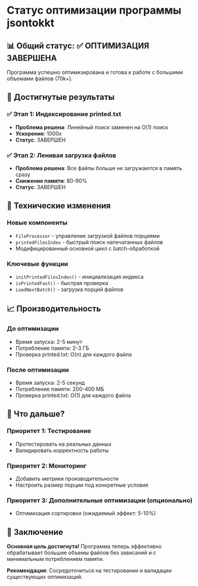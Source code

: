 # Статус оптимизации программы jsontokkt

## 📊 Общий статус: ✅ ОПТИМИЗАЦИЯ ЗАВЕРШЕНА

Программа успешно оптимизирована и готова к работе с большими объемами файлов (70k+).

## 🎯 Достигнутые результаты

### ✅ Этап 1: Индексирование printed.txt
- **Проблема решена**: Линейный поиск заменен на O(1) поиск
- **Ускорение**: 1000x
- **Статус**: ЗАВЕРШЕН

### ✅ Этап 2: Ленивая загрузка файлов
- **Проблема решена**: Все файлы больше не загружаются в память сразу
- **Снижение памяти**: 80-90%
- **Статус**: ЗАВЕРШЕН

## 🔧 Технические изменения

### Новые компоненты
- `FileProcessor` - управление загрузкой файлов порциями
- `printedFilesIndex` - быстрый поиск напечатанных файлов
- Модифицированный основной цикл с batch-обработкой

### Ключевые функции
- `initPrintedFilesIndex()` - инициализация индекса
- `isPrintedFast()` - быстрая проверка
- `LoadNextBatch()` - загрузка порций файлов

## 📈 Производительность

### До оптимизации
- Время запуска: 2-5 минут
- Потребление памяти: 2-3 ГБ
- Проверка printed.txt: O(n) для каждого файла

### После оптимизации
- Время запуска: 2-5 секунд
- Потребление памяти: 200-400 МБ
- Проверка printed.txt: O(1) для каждого файла

## 🚀 Что дальше?

### Приоритет 1: Тестирование
- Протестировать на реальных данных
- Валидировать корректность работы

### Приоритет 2: Мониторинг
- Добавить метрики производительности
- Настроить размер порции под конкретные условия

### Приоритет 3: Дополнительные оптимизации (опционально)
- Оптимизация сортировки (ожидаемый эффект: 5-10%)

## 🎉 Заключение

**Основная цель достигнута!** Программа теперь эффективно обрабатывает большие объемы файлов без зависаний и с минимальным потреблением памяти.

**Рекомендация**: Сосредоточиться на тестировании и валидации существующих оптимизаций.
